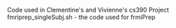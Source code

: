 Code used in Clementine's and Vivienne's cs390 Project 
fmriprep_singleSubj.sh - the code used for frmiPrep 
